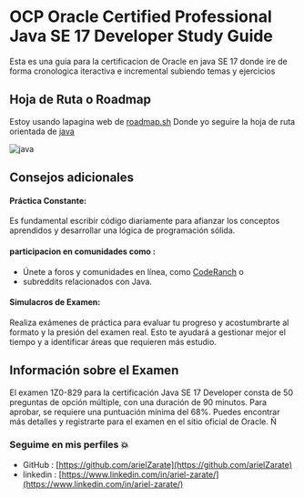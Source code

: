 # OCP Oracle Certified Professional Java SE 17 Developer Study Guide
Esta es una guia para la certificacion de Oracle en java SE 17
donde ire de forma cronologica iteractiva e incremental subiendo temas y ejercicios


## Hoja de Ruta o Roadmap 

Estoy usando lapagina web de [roadmap.sh](https://roadmap.sh/)
Donde yo seguire la hoja de ruta orientada de [java](https://roadmap.sh/java)

![java](./assets/roadmap_java.png)

## Consejos adicionales
#### Práctica Constante: 
Es fundamental escribir código diariamente para afianzar los conceptos aprendidos y desarrollar una lógica de programación sólida. 
#### participacion en comunidades como :
- Únete a foros y comunidades en línea, como [CodeRanch](https://coderanch.com/) o 
- subreddits relacionados con Java.
#### Simulacros de Examen: 
Realiza exámenes de práctica para evaluar tu progreso y acostumbrarte al formato y la presión del examen real.  Esto te ayudará a gestionar mejor el tiempo y a identificar áreas que requieren más estudio.

## Información sobre el Examen
El examen 1Z0-829 para la certificación Java SE 17 Developer consta de 50 preguntas de opción múltiple, con una duración de 90 minutos. Para aprobar, se requiere una puntuación mínima del 68%. Puedes encontrar más detalles y registrarte para el examen en el sitio oficial de Oracle.
Ñ










### Seguime en mis perfiles 💥
- GitHub : [https://github.com/arielZarate](https://github.com/arielZarate)
- linkedin : [https://www.linkedin.com/in/ariel-zarate/](https://www.linkedin.com/in/ariel-zarate/)
